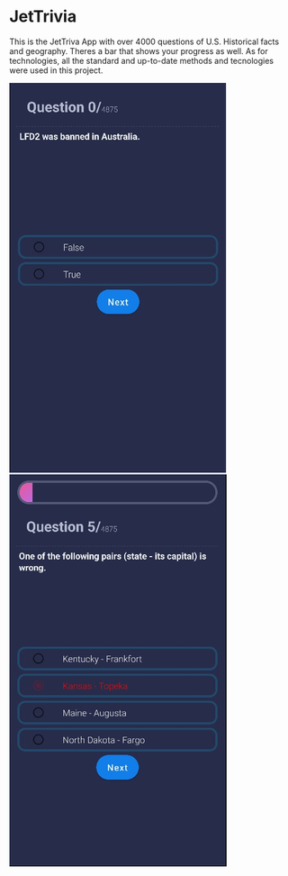 # JetTrivia

This is the JetTriva App with over 4000 questions of U.S. Historical facts and geography. Theres a bar that shows your progress as well. 
As for technologies, all the standard and up-to-date methods and tecnologies were used in this project.


<img aligin = "left" src = "JTPICS/Screenshot%202022-08-06%20145148.jpg">             <img aligin = "right" src = "JTPICS/Screenshot%202022-08-06%20145234.jpg">
